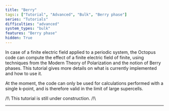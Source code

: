 ```yaml
---
title: "Berry"
tags:: ["Tutorial", "Advanced", "Bulk", "Berry phase"]
series: "Tutorials"
difficulties: "advanced"
system_types: "bulk"
features: "Berry phase"
hidden: True
---
```



In case of a finite electric field applied to a periodic system, the Octopus code can compute the effect of a finite electric field of finite, using techniques from the Modern Theory of Polarization and the notion of Berry phases.
This tutorial gives more details on what is currently implemented and how to use it.

At the moment, the code can only be used for calculations performed with a single k-point, and is therefore valid in the limit of large supercells.

/!\ This tutorial is still under construction. /!\







---------------------------------------------
